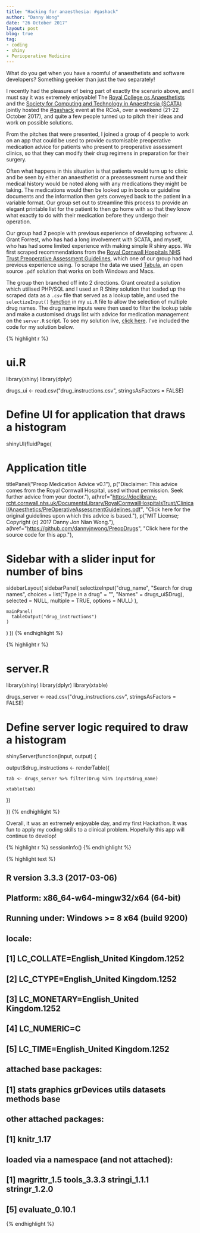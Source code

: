 ```yaml
---
title: "Hacking for anaesthesia: #gashack"
author: "Danny Wong"
date: "26 October 2017"
layout: post
blog: true
tag:
- coding
- shiny
- Perioperative Medicine
---
```


What do you get when you have a roomful of anaesthetists and software developers? Something geekier than just the two separately!

I recently had the pleasure of being part of exactly the scenario above, and I must say it was extremely enjoyable! The [Royal College os Anaesthetists](rcoa.ac.uk) and the [Society for Computing and Technology in Anaesthesia (SCATA)](scata.org.uk) jointly hosted the [#gashack](http://gashack.rcoa.it/index.html) event at the RCoA, over a weekend (21-22 October 2017), and quite a few people turned up to pitch their ideas and work on possible solutions.

From the pitches that were presented, I joined a group of 4 people to work on an app that could be used to provide customisable preoperative medication advice for patients who present to preoperative assessment clinics, so that they can modify their drug regimens in preparation for their surgery.

Often what happens in this situation is that patients would turn up to clinic and be seen by either an anaesthetist or a preassessment nurse and their medical history would be noted along with any medications they might be taking. The medications would then be looked up in books or guideline documents and the information then gets conveyed back to the patient in a variable format. Our group set out to streamline this process to provide an elegant printable list for the patient to then go home with so that they know what exactly to do with their medication before they undergo their operation.

Our group had 2 people with previous experience of developing software: J. Grant Forrest, who has had a long involvement with SCATA, and myself, who has had some limited experience with making simple R shiny apps. We first scraped recommendations from the [Royal Cornwall Hospitals NHS Trust Preoperative Assessment Guidelines](https://doclibrary-rcht.cornwall.nhs.uk/DocumentsLibrary/RoyalCornwallHospitalsTrust/Clinical/Anaesthetics/PreOperativeAssessmentGuidelines.pdf), which one of our group had had previous experience using. To scrape the data we used [Tabula](http://tabula.technology/), an open source `.pdf` solution that works on both Windows and Macs.

The group then branched off into 2 directions. Grant created a solution which utilised PHP/SQL and I used an R Shiny solution that loaded up the scraped data as a `.csv` file that served as a lookup table, and used the `selectizeInput()` [function](https://shiny.rstudio.com/articles/selectize.html) in my `ui.R` file to allow the selection of multiple drug names. The drug name inputs were then used to filter the lookup table and make a customised drugs list with advice for medication management on the `server.R` script. To see my solution live, [click here](https://dannyjnwong.shinyapps.io/PreopDrugs/). I've included the code for my solution below.


{% highlight r %}
# ui.R
library(shiny)
library(dplyr)

drugs_ui <- read.csv("drug_instructions.csv", stringsAsFactors = FALSE) 

# Define UI for application that draws a histogram
shinyUI(fluidPage(
  
  # Application title
  titlePanel("Preop Medication Advice v0.1"),
  p("Disclaimer: This advice comes from the Royal Cornwall Hospital, used without permission. Seek further advice from your doctor."),
  a(href="https://doclibrary-rcht.cornwall.nhs.uk/DocumentsLibrary/RoyalCornwallHospitalsTrust/Clinical/Anaesthetics/PreOperativeAssessmentGuidelines.pdf", "Click here for the original guidelines upon which this advice is based."),
  p("MIT License; Copyright (c) 2017 Danny Jon Nian Wong."), 
  a(href="https://github.com/dannyjnwong/PreopDrugs", "Click here for the source code for this app."),
  
  # Sidebar with a slider input for number of bins 
  sidebarLayout(
    sidebarPanel(
      selectizeInput("drug_name", "Search for drug names", 
                     choices = list("Type in a drug" = "", "Names" = drugs_ui$Drug), 
                     selected = NULL, 
                     multiple = TRUE,
                     options = NULL)
    ),
    
    mainPanel(
      tableOutput("drug_instructions")
    )
  )
))
{% endhighlight %}


{% highlight r %}
# server.R

library(shiny)
library(dplyr)
library(xtable)

drugs_server <- read.csv("drug_instructions.csv", stringsAsFactors = FALSE)

# Define server logic required to draw a histogram
shinyServer(function(input, output) {
   
  output$drug_instructions <- renderTable({
    
    tab <- drugs_server %>% filter(Drug %in% input$drug_name)
    
    xtable(tab)
    
  })
  
})
{% endhighlight %}

Overall, it was an extremely enjoyable day, and my first Hackathon. It was fun to apply my coding skills to a clinical problem. Hopefully this app will continue to develop!


{% highlight r %}
sessionInfo()
{% endhighlight %}



{% highlight text %}
## R version 3.3.3 (2017-03-06)
## Platform: x86_64-w64-mingw32/x64 (64-bit)
## Running under: Windows >= 8 x64 (build 9200)
## 
## locale:
## [1] LC_COLLATE=English_United Kingdom.1252 
## [2] LC_CTYPE=English_United Kingdom.1252   
## [3] LC_MONETARY=English_United Kingdom.1252
## [4] LC_NUMERIC=C                           
## [5] LC_TIME=English_United Kingdom.1252    
## 
## attached base packages:
## [1] stats     graphics  grDevices utils     datasets  methods   base     
## 
## other attached packages:
## [1] knitr_1.17
## 
## loaded via a namespace (and not attached):
## [1] magrittr_1.5    tools_3.3.3     stringi_1.1.1   stringr_1.2.0  
## [5] evaluate_0.10.1
{% endhighlight %}
